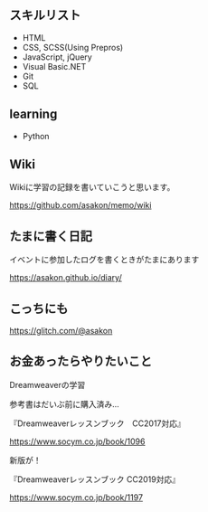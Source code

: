 ## スキルリスト

- HTML
- CSS, SCSS(Using Prepros)
- JavaScript, jQuery
- Visual Basic.NET
- Git
- SQL

## learning
- Python


## Wiki

Wikiに学習の記録を書いていこうと思います。

https://github.com/asakon/memo/wiki

## たまに書く日記

イベントに参加したログを書くときがたまにあります

https://asakon.github.io/diary/

## こっちにも

https://glitch.com/@asakon


## お金あったらやりたいこと

Dreamweaverの学習

参考書はだいぶ前に購入済み…

『Dreamweaverレッスンブック　CC2017対応』

https://www.socym.co.jp/book/1096

新版が！

『Dreamweaverレッスンブック CC2019対応』

https://www.socym.co.jp/book/1197
